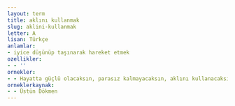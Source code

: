 ```yaml
---
layout: term
title: aklını kullanmak
slug: aklini-kullanmak
letter: A
lisan: Türkçe
anlamlar:
- iyice düşünüp taşınarak hareket etmek
ozellikler:
- - ''
ornekler:
- - Hayatta güçlü olacaksın, parasız kalmayacaksın, aklını kullanacaksın.
orneklerkaynak:
- - Üstün Dökmen
---
```

